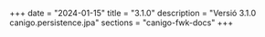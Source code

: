 +++
date        = "2024-01-15"
title       = "3.1.0"
description = "Versió 3.1.0 canigo.persistence.jpa"
sections    = "canigo-fwk-docs"
+++